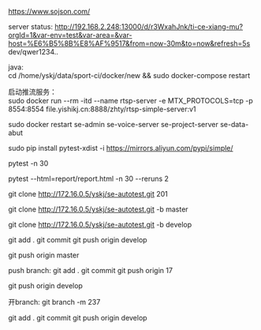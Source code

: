https://www.sojson.com/

server status:
http://192.168.2.248:13000/d/r3WxahJnk/ti-ce-xiang-mu?orgId=1&var-env=test&var-area=&var-host=%E6%B5%8B%E8%AF%9517&from=now-30m&to=now&refresh=5s
dev/qwer1234..

java:   
cd  /home/yskj/data/sport-ci/docker/new  && sudo docker-compose restart


启动推流服务：  
sudo docker run --rm -itd  --name rtsp-server -e MTX_PROTOCOLS=tcp -p 8554:8554  file.yishikj.cn:8888/zhty/rtsp-simple-server:v1

sudo docker  restart  se-admin se-voice-server se-project-server se-data-abut

sudo pip install pytest-xdist -i https://mirrors.aliyun.com/pypi/simple/

pytest -n 30

pytest --html=report/report.html -n 30 --reruns 2


git clone http://172.16.0.5/yskj/se-autotest.git 201

git clone http://172.16.0.5/yskj/se-autotest.git -b master

git clone http://172.16.0.5/yskj/se-autotest.git -b develop

git add .
git commit
git push origin develop

git push origin master


push branch:
git add .
git commit
git push origin 17


git push origin develop

开branch:
git branch -m 237


git add .
git commit
git push origin develop